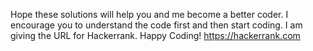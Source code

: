 
Hope these solutions will help you and me become a better coder. I encourage you to understand the code first and then start coding. I am giving the URL for Hackerrank. Happy Coding!
https://hackerrank.com
